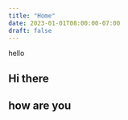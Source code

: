 ```yaml
---
title: "Home"
date: 2023-01-01T08:00:00-07:00
draft: false
---
```


hello

## Hi there

## how are you
